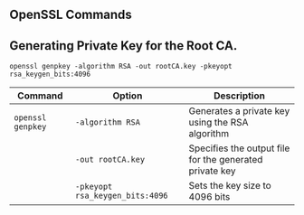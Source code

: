 ## OpenSSL Commands

## Generating Private Key for the Root CA.
```openssl genpkey -algorithm RSA -out rootCA.key -pkeyopt rsa_keygen_bits:4096```

| Command | Option | Description |
|---------|--------|-------------|
| `openssl genpkey` | `-algorithm RSA` | Generates a private key using the RSA algorithm |
|  | `-out rootCA.key` | Specifies the output file for the generated private key |
|  | `-pkeyopt rsa_keygen_bits:4096` | Sets the key size to 4096 bits |
